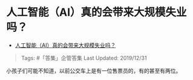 # 人工智能（AI）真的会带来大规模失业吗？

- [人工智能（AI）真的会带来大规模失业吗？](https://www.zhihu.com/question/363804778/answer/957574469)

>Tags: #「答集」企管答集 
>Last Updated: 2019/12/31

小孩子们可能不知道，以前公交车上是有一位售票员的，有的甚至有两位。
